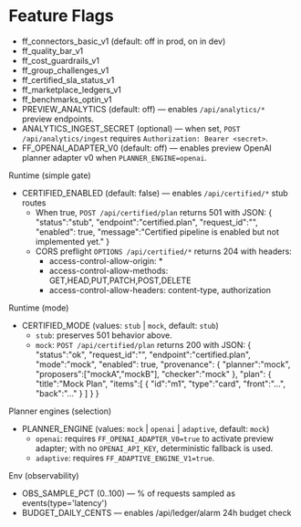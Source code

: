 # Feature Flags
- ff_connectors_basic_v1 (default: off in prod, on in dev)
- ff_quality_bar_v1
- ff_cost_guardrails_v1
- ff_group_challenges_v1
- ff_certified_sla_status_v1
- ff_marketplace_ledgers_v1
- ff_benchmarks_optin_v1
 - PREVIEW_ANALYTICS (default: off) — enables `/api/analytics/*` preview endpoints.
 - ANALYTICS_INGEST_SECRET (optional) — when set, `POST /api/analytics/ingest` requires `Authorization: Bearer <secret>`.
 - FF_OPENAI_ADAPTER_V0 (default: off) — enables preview OpenAI planner adapter v0 when `PLANNER_ENGINE=openai`.
 
Runtime (simple gate)
- CERTIFIED_ENABLED (default: false) — enables `/api/certified/*` stub routes
  - When true, `POST /api/certified/plan` returns 501 with JSON:
    {
      "status":"stub",
      "endpoint":"certified.plan",
      "request_id":"<uuid-v4>",
      "enabled": true,
      "message":"Certified pipeline is enabled but not implemented yet."
    }
  - CORS preflight `OPTIONS /api/certified/*` returns 204 with headers:
    - access-control-allow-origin: *
    - access-control-allow-methods: GET,HEAD,PUT,PATCH,POST,DELETE
    - access-control-allow-headers: content-type, authorization
 
Runtime (mode)
- CERTIFIED_MODE (values: `stub` | `mock`, default: `stub`)
  - `stub`: preserves 501 behavior above.
  - `mock`: `POST /api/certified/plan` returns 200 with JSON:
    {
      "status":"ok",
      "request_id":"<uuid>",
      "endpoint":"certified.plan",
      "mode":"mock",
      "enabled": true,
      "provenance": { "planner":"mock", "proposers":["mockA","mockB"], "checker":"mock" },
      "plan": { "title":"Mock Plan", "items":[ { "id":"m1", "type":"card", "front":"...", "back":"..." } ] }
    }

Planner engines (selection)
- PLANNER_ENGINE (values: `mock` | `openai` | `adaptive`, default: `mock`)
  - `openai`: requires `FF_OPENAI_ADAPTER_V0=true` to activate preview adapter; with no `OPENAI_API_KEY`, deterministic fallback is used.
  - `adaptive`: requires `FF_ADAPTIVE_ENGINE_V1=true`.

Env (observability)
- OBS_SAMPLE_PCT (0..100) — % of requests sampled as events(type='latency')
- BUDGET_DAILY_CENTS — enables /api/ledger/alarm 24h budget check